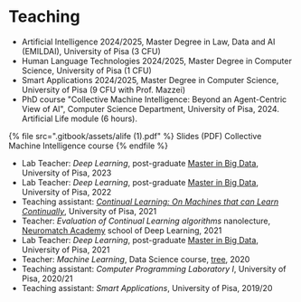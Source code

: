 # Teaching

* Artificial Intelligence 2024/2025, Master Degree in Law, Data and AI (EMILDAI), University of Pisa (3 CFU)
* Human Language Technologies 2024/2025, Master Degree in Computer Science, University of Pisa (1 CFU)
* Smart Applications 2024/2025, Master Degree in Computer Science, University of Pisa (9 CFU with Prof. Mazzei)
* PhD course "Collective Machine Intelligence: Beyond an Agent-Centric View of AI", Computer Science Department, University of Pisa, 2024. Artificial Life module (6 hours).

{% file src=".gitbook/assets/alife (1).pdf" %}
Slides (PDF) Collective Machine Intelligence course
{% endfile %}

* Lab Teacher: _Deep Learning_, post-graduate [Master in Big Data](https://www.masterbigdata.it/en), University of Pisa, 2023
* Lab Teacher: _Deep Learning_, post-graduate [Master in Big Data](https://www.masterbigdata.it/en), University of Pisa, 2022
* Teaching assistant: [_Continual Learning: On Machines that can Learn Continually_](https://course.continualai.org/), University of Pisa, 2021
* Teacher: _Evaluation of Continual Learning algorithms_ nanolecture, [Neuromatch Academy](https://academy.neuromatch.io/) school of Deep Learning, 2021
* Lab Teacher: _Deep Learning_, post-graduate [Master in Big Data](https://www.masterbigdata.it/en), University of Pisa, 2021
* Teacher: _Machine Learning_, Data Science course, [tree](https://tree.it/corso-data-science-machine-learning/), 2020
* Teaching assistant: _Computer Programming Laboratory I_, University of Pisa, 2020/21
* Teaching assistant: _Smart Applications_, University of Pisa, 2019/20

### &#x20;<a href="#conferences" id="conferences"></a>

